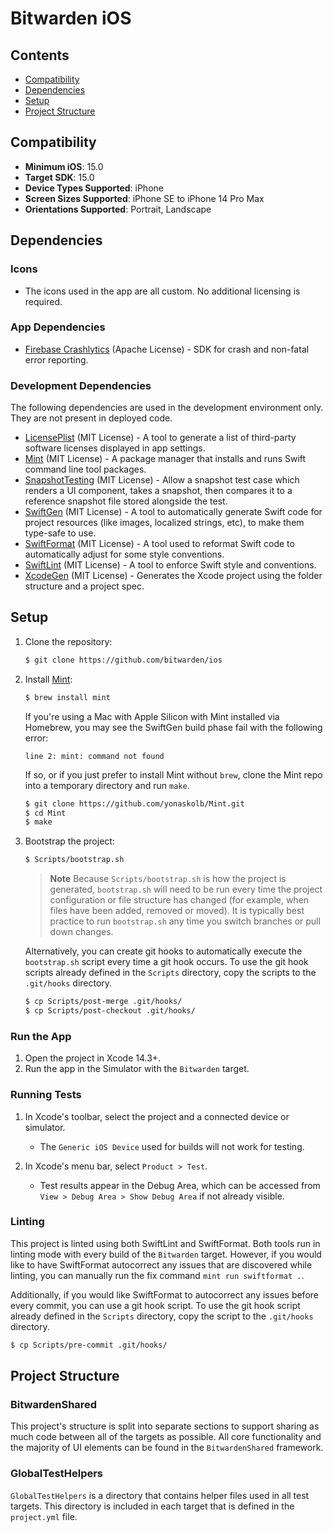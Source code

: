 # Bitwarden iOS

## Contents

- [Compatibility](#compatibility)
- [Dependencies](#dependencies)
- [Setup](#setup)
- [Project Structure](#project-structure)

## Compatibility

- **Minimum iOS**: 15.0
- **Target SDK**: 15.0
- **Device Types Supported**: iPhone
- **Screen Sizes Supported**: iPhone SE to iPhone 14 Pro Max
- **Orientations Supported**: Portrait, Landscape

## Dependencies

### Icons
- The icons used in the app are all custom. No additional licensing is required.

### App Dependencies

- [Firebase Crashlytics](https://github.com/firebase/firebase-ios-sdk) (Apache License) - SDK for crash and non-fatal error reporting.

### Development Dependencies

The following dependencies are used in the development environment only. They are not present in deployed code.

- [LicensePlist](https://github.com/mono0926/LicensePlist) (MIT License) - A tool to generate a list of third-party software licenses displayed in app settings.
- [Mint](https://github.com/yonaskolb/mint) (MIT License) - A package manager that installs and runs Swift command line tool packages.
- [SnapshotTesting](https://github.com/pointfreeco/swift-snapshot-testing) (MIT License) - Allow a snapshot test case which renders a UI component, takes a snapshot, then compares it to a reference snapshot file stored alongside the test.
- [SwiftGen](https://github.com/SwiftGen/SwiftGen) (MIT License) - A tool to automatically generate Swift code for project resources (like images, localized strings, etc), to make them type-safe to use.
- [SwiftFormat](https://github.com/nicklockwood/SwiftFormat) (MIT License) - A tool used to reformat Swift code to automatically adjust for some style conventions.
- [SwiftLint](https://github.com/realm/SwiftLint) (MIT License) - A tool to enforce Swift style and conventions.
- [XcodeGen](https://github.com/yonaskolb/XcodeGen) (MIT License) - Generates the Xcode project using the folder structure and a project spec.

## Setup

1. Clone the repository:

    ```sh
    $ git clone https://github.com/bitwarden/ios
    ```

2. Install [Mint](https://github.com/yonaskolb/mint):

    ```sh
    $ brew install mint
    ```

    If you're using a Mac with Apple Silicon with Mint installed via Homebrew, you may see the SwiftGen build phase fail with the following error:

    `line 2: mint: command not found`

    If so, or if you just prefer to install Mint without `brew`, clone the Mint repo into a temporary directory and run `make`.

    ```sh
    $ git clone https://github.com/yonaskolb/Mint.git
    $ cd Mint
    $ make
    ```

3. Bootstrap the project:

    ```sh
    $ Scripts/bootstrap.sh
    ```

    > **Note**
    > Because `Scripts/bootstrap.sh` is how the project is generated, `bootstrap.sh` will need to be run every time the project configuration or file structure has changed (for example, when files have been added, removed or moved). It is typically best practice to run `bootstrap.sh` any time you switch branches or pull down changes.

    Alternatively, you can create git hooks to automatically execute the `bootstrap.sh` script every time a git hook occurs. To use the git hook scripts already defined in the `Scripts` directory, copy the scripts to the `.git/hooks` directory.

    ```sh
    $ cp Scripts/post-merge .git/hooks/
    $ cp Scripts/post-checkout .git/hooks/
    ```

### Run the App

1. Open the project in Xcode 14.3+.
2. Run the app in the Simulator with the `Bitwarden` target.

### Running Tests

1. In Xcode's toolbar, select the project and a connected device or simulator.
   - The `Generic iOS Device` used for builds will not work for testing.

2. In Xcode's menu bar, select `Product > Test`.
   - Test results appear in the Debug Area, which can be accessed from `View > Debug Area > Show Debug Area` if not already visible.

### Linting

This project is linted using both SwiftLint and SwiftFormat. Both tools run in linting mode with every build of the `Bitwarden` target. However, if you would like to have SwiftFormat autocorrect any issues that are discovered while linting, you can manually run the fix command `mint run swiftformat .`.

Additionally, if you would like SwiftFormat to autocorrect any issues before every commit, you can use a git hook script. To use the git hook script already defined in the `Scripts` directory, copy the script to the `.git/hooks` directory.

```sh
$ cp Scripts/pre-commit .git/hooks/
```

## Project Structure

### BitwardenShared

This project's structure is split into separate sections to support sharing as much code between all of the targets as possible. All core functionality and the majority of UI elements can be found in the `BitwardenShared` framework.

### GlobalTestHelpers

`GlobalTestHelpers` is a directory that contains helper files used in all test targets. This directory is included in each target that is defined in the `project.yml` file.
